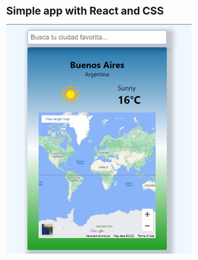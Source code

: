 
# Simple app with React and CSS 

![captura_App](https://github.com/MartinEmanuelMaldonado93/app_clima_react/blob/master/public/Screenshot%202022-05-12%20175947.png)


